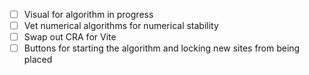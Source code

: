 - [ ] Visual for algorithm in progress
- [ ] Vet numerical algorithms for numerical stability
- [ ] Swap out CRA for Vite
- [ ] Buttons for starting the algorithm and locking new sites from being placed
